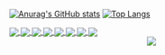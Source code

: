 [![Anurag's GitHub stats](https://github-readme-stats.vercel.app/api?username=yhan219&show_icons=true)](https://github.com/yhan219)
[![Top Langs](https://github-readme-stats.vercel.app/api/top-langs/?username=yhan219&layout=compact)](https://github.com/yhan219)

<a href="https://github.com/yhan219/ruoyi-vue-flex">
  <img align="center" src="https://github-readme-stats.vercel.app/api/pin/?username=yhan219&repo=RuoYi-Vue-Flex" />
</a>
<a href="https://github.com/yhan219/ruoyi-cloud-flex">
  <img align="center" src="https://github-readme-stats.vercel.app/api/pin/?username=yhan219&repo=RuoYi-Cloud-Flex" />
</a>
<a href="https://github.com/yhan219/navicat_reset_mac">
  <img align="center" src="https://github-readme-stats.vercel.app/api/pin/?username=yhan219&repo=navicat_reset_mac" />
</a>
<a href="https://github.com/yhan219/utools-plugin">
  <img align="center" src="https://github-readme-stats.vercel.app/api/pin/?username=yhan219&repo=utools-plugin" />
</a>
<a href="https://github.com/yhan219/MyIdeaCrackPlugin">
  <img align="center" src="https://github-readme-stats.vercel.app/api/pin/?username=yhan219&repo=MyIdeaCrackPlugin" />
</a>
<a href="https://github.com/yhan219/webp-convert-service">
  <img align="center" src="https://github-readme-stats.vercel.app/api/pin/?username=yhan219&repo=webp-convert-service" />
</a>
<a href="https://github.com/yhan219/seaweedfs-webp">
  <img align="center" src="https://github-readme-stats.vercel.app/api/pin/?username=yhan219&repo=seaweedfs-webp" />
</a>
<a href="https://github.com/yhan219/alfred_show_hosts">
  <img align="center" src="https://github-readme-stats.vercel.app/api/pin/?username=yhan219&repo=alfred_show_hosts" />
</a>

<div align="center">
    <img  src="https://github-readme-streak-stats.herokuapp.com/?user=yhan219" />
</div>
